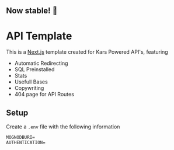## Now stable! 💖

# API Template

This is a [Next.js](https://nextjs.org/) template created for Kars Powered API's, featuring

- Automatic Redirecting
- SQL Preinstalled
- Stats
- Usefull Bases
- Copywriting
- 404 page for API Routes

## Setup

Create a `.env` file with the following information
```env
MOGNODBURI=
AUTHENTICATION=
```

